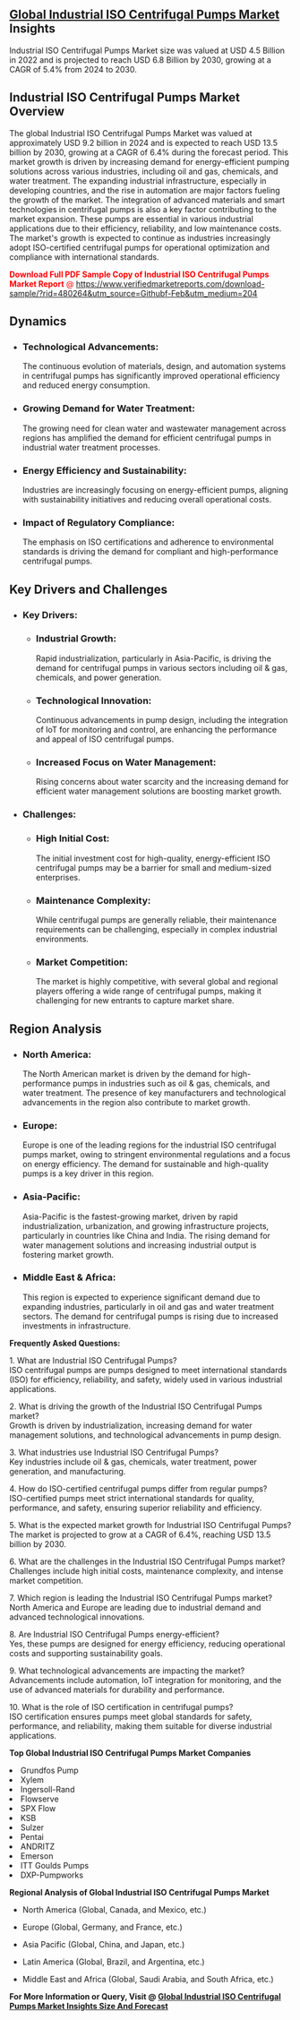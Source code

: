<h2><a href="https://www.verifiedmarketreports.com/download-sample/?rid=480264&amp;utm_source=Githubf&amp;utm_medium=204" target="_blank">Global Industrial ISO Centrifugal Pumps Market</a> Insights</h2><p>Industrial ISO Centrifugal Pumps Market size was valued at USD 4.5 Billion in 2022 and is projected to reach USD 6.8 Billion by 2030, growing at a CAGR of 5.4% from 2024 to 2030.</p><p><h2>Industrial ISO Centrifugal Pumps Market Overview</h2> <p>The global Industrial ISO Centrifugal Pumps Market was valued at approximately USD 9.2 billion in 2024 and is expected to reach USD 13.5 billion by 2030, growing at a CAGR of 6.4% during the forecast period. This market growth is driven by increasing demand for energy-efficient pumping solutions across various industries, including oil and gas, chemicals, and water treatment. The expanding industrial infrastructure, especially in developing countries, and the rise in automation are major factors fueling the growth of the market. The integration of advanced materials and smart technologies in centrifugal pumps is also a key factor contributing to the market expansion. These pumps are essential in various industrial applications due to their efficiency, reliability, and low maintenance costs. The market's growth is expected to continue as industries increasingly adopt ISO-certified centrifugal pumps for operational optimization and compliance with international standards.</p> <p><p><span class=""><span style="color: #ff0000;"><strong>Download Full PDF Sample Copy of Industrial ISO Centrifugal Pumps Market Report</strong> @ </span><a href="https://www.verifiedmarketreports.com/download-sample/?rid=480264&amp;utm_source=Githubf-Feb&amp;utm_medium=204" target="_blank">https://www.verifiedmarketreports.com/download-sample/?rid=480264&amp;utm_source=Githubf-Feb&amp;utm_medium=204</a></span></p></p> <h2>Dynamics</h2> <ul> <li><h3>Technological Advancements:</h3> The continuous evolution of materials, design, and automation systems in centrifugal pumps has significantly improved operational efficiency and reduced energy consumption.</li> <li><h3>Growing Demand for Water Treatment:</h3> The growing need for clean water and wastewater management across regions has amplified the demand for efficient centrifugal pumps in industrial water treatment processes.</li> <li><h3>Energy Efficiency and Sustainability:</h3> Industries are increasingly focusing on energy-efficient pumps, aligning with sustainability initiatives and reducing overall operational costs.</li> <li><h3>Impact of Regulatory Compliance:</h3> The emphasis on ISO certifications and adherence to environmental standards is driving the demand for compliant and high-performance centrifugal pumps.</li> </ul> <h2>Key Drivers and Challenges</h2> <ul> <li><h3>Key Drivers:</h3> <ul> <li><h3>Industrial Growth:</h3> Rapid industrialization, particularly in Asia-Pacific, is driving the demand for centrifugal pumps in various sectors including oil & gas, chemicals, and power generation.</li> <li><h3>Technological Innovation:</h3> Continuous advancements in pump design, including the integration of IoT for monitoring and control, are enhancing the performance and appeal of ISO centrifugal pumps.</li> <li><h3>Increased Focus on Water Management:</h3> Rising concerns about water scarcity and the increasing demand for efficient water management solutions are boosting market growth.</li> </ul> </li> <li><h3>Challenges:</h3> <ul> <li><h3>High Initial Cost:</h3> The initial investment cost for high-quality, energy-efficient ISO centrifugal pumps may be a barrier for small and medium-sized enterprises.</li> <li><h3>Maintenance Complexity:</h3> While centrifugal pumps are generally reliable, their maintenance requirements can be challenging, especially in complex industrial environments.</li> <li><h3>Market Competition:</h3> The market is highly competitive, with several global and regional players offering a wide range of centrifugal pumps, making it challenging for new entrants to capture market share.</li> </ul> </li> </ul> <h2>Region Analysis</h2> <ul> <li><h3>North America:</h3> The North American market is driven by the demand for high-performance pumps in industries such as oil & gas, chemicals, and water treatment. The presence of key manufacturers and technological advancements in the region also contribute to market growth.</li> <li><h3>Europe:</h3> Europe is one of the leading regions for the industrial ISO centrifugal pumps market, owing to stringent environmental regulations and a focus on energy efficiency. The demand for sustainable and high-quality pumps is a key driver in this region.</li> <li><h3>Asia-Pacific:</h3> Asia-Pacific is the fastest-growing market, driven by rapid industrialization, urbanization, and growing infrastructure projects, particularly in countries like China and India. The rising demand for water management solutions and increasing industrial output is fostering market growth.</li> <li><h3>Middle East & Africa:</h3> This region is expected to experience significant demand due to expanding industries, particularly in oil and gas and water treatment sectors. The demand for centrifugal pumps is rising due to increased investments in infrastructure.</li> </ul> <p><strong>Frequently Asked Questions:</strong></p> <p>1. What are Industrial ISO Centrifugal Pumps? <br> ISO centrifugal pumps are pumps designed to meet international standards (ISO) for efficiency, reliability, and safety, widely used in various industrial applications.</p> <p>2. What is driving the growth of the Industrial ISO Centrifugal Pumps market? <br> Growth is driven by industrialization, increasing demand for water management solutions, and technological advancements in pump design.</p> <p>3. What industries use Industrial ISO Centrifugal Pumps? <br> Key industries include oil & gas, chemicals, water treatment, power generation, and manufacturing.</p> <p>4. How do ISO-certified centrifugal pumps differ from regular pumps? <br> ISO-certified pumps meet strict international standards for quality, performance, and safety, ensuring superior reliability and efficiency.</p> <p>5. What is the expected market growth for Industrial ISO Centrifugal Pumps? <br> The market is projected to grow at a CAGR of 6.4%, reaching USD 13.5 billion by 2030.</p> <p>6. What are the challenges in the Industrial ISO Centrifugal Pumps market? <br> Challenges include high initial costs, maintenance complexity, and intense market competition.</p> <p>7. Which region is leading the Industrial ISO Centrifugal Pumps market? <br> North America and Europe are leading due to industrial demand and advanced technological innovations.</p> <p>8. Are Industrial ISO Centrifugal Pumps energy-efficient? <br> Yes, these pumps are designed for energy efficiency, reducing operational costs and supporting sustainability goals.</p> <p>9. What technological advancements are impacting the market? <br> Advancements include automation, IoT integration for monitoring, and the use of advanced materials for durability and performance.</p> <p>10. What is the role of ISO certification in centrifugal pumps? <br> ISO certification ensures pumps meet global standards for safety, performance, and reliability, making them suitable for diverse industrial applications.</p> </p><p><strong>Top Global Industrial ISO Centrifugal Pumps Market Companies</strong></p><div data-test-id=""><p><li>Grundfos Pump</li><li> Xylem</li><li> Ingersoll-Rand</li><li> Flowserve</li><li> SPX Flow</li><li> KSB</li><li> Sulzer</li><li> Pentai</li><li> ANDRITZ</li><li> Emerson</li><li> ITT Goulds Pumps</li><li> DXP-Pumpworks</li></p><div><strong>Regional Analysis of&nbsp;Global Industrial ISO Centrifugal Pumps Market</strong></div><ul><li dir="ltr"><p dir="ltr">North America&nbsp;(Global, Canada, and Mexico, etc.)</p></li><li dir="ltr"><p dir="ltr">Europe (Global, Germany, and France, etc.)</p></li><li dir="ltr"><p dir="ltr">Asia Pacific&nbsp;(Global, China, and Japan, etc.)</p></li><li dir="ltr"><p dir="ltr">Latin America&nbsp;(Global, Brazil, and Argentina, etc.)</p></li><li dir="ltr">Middle East and Africa&nbsp;(Global, Saudi Arabia, and South Africa, etc.)</li></ul><p><strong>For More Information or Query, Visit @&nbsp;</strong><strong><a href="https://www.verifiedmarketreports.com/product/industrial-iso-centrifugal-pumps-market/?utm_source=Githubf&amp;utm_medium=204" target="_blank">Global Industrial ISO Centrifugal Pumps Market Insights Size And Forecast</a></strong></p></div>
